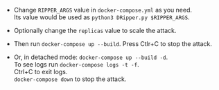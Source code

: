 - Change `RIPPER_ARGS` value in `docker-compose.yml` as you need.  
Its value would be used as `python3 DRipper.py $RIPPER_ARGS`.  

- Optionally change the `replicas` value to scale the attack.  

- Then run `docker-compose up --build`.   Press Ctlr+C to stop the attack.  
- Or, in detached mode: `docker-compose up --build -d`.   
To see logs run `docker-compose logs -t -f`.   
Ctrl+C to exit logs.  
`docker-compose down` to stop the attack.  
